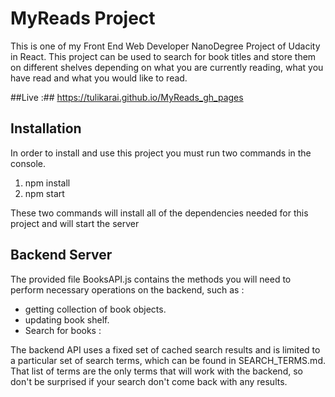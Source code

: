# MyReads Project

This is one of my Front End Web Developer NanoDegree Project of Udacity in React. This project can be used to search for book titles and store them on different shelves depending on what you are currently reading, what you have read and what you would like to read.

##Live :## <https://tulikarai.github.io/MyReads_gh_pages>

## Installation
In order to install and use this project you must run two commands in the console.

1. npm install
2. npm start

These two commands will install all of the dependencies needed for this project and will start the server

## Backend Server
The provided file BooksAPI.js contains the methods you will need to perform necessary operations on the backend, such as :
* getting collection of book objects.
* updating book shelf.
* Search for books  :

The backend API uses a fixed set of cached search results and is limited to a particular set of search terms, which can be found in SEARCH_TERMS.md. That list of terms are the only terms that will work with the backend, so don't be surprised if your search don't come back with any results.
